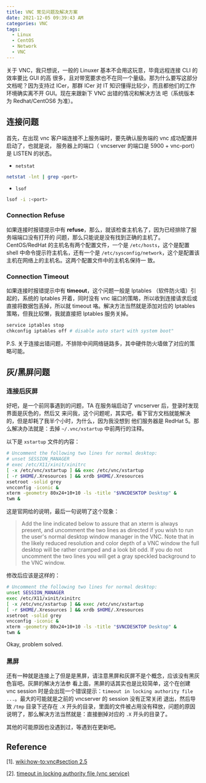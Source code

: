 ```yaml
---
title: VNC 常见问题及解决方案
date: 2021-12-05 09:39:43 AM
categories: VNC
tags:
  - Linux
  - CentOS
  - Network
  - VNC
---
```


关于 VNC，我只想说，一般的 Linuxer 基本不会用这玩意，毕竟远程连接 CLI 的效率要比 GUI 的高
很多，且对带宽要求也不在同一个量级。那为什么要写这部分文档呢？因为支持过 ICer，那群 ICer 对
IT 知识懂得比较少，而且都他们的工作环境确实离不开 GUI。现在来跟新下 VNC 出错的情况和解决方法
吧（系统版本为 Redhat/CentOS6 为准）。

## 连接问题

首先，在出现 vnc 客户端连接不上服务端时，要先确认服务端的 vnc 成功配置并启动了，也就是说，
服务器上的端口（ vncserver 的端口是 5900 + vnc-port）是 LISTEN 的状态。

* `netstat`

```bash
netstat -lnt | grep <port>
```

* `lsof`

```bash
lsof -i :<port>
```

### Connection Refuse

如果连接时报错提示中有 **refuse**，那么，就该检查主机名了，因为已经排除了服务端端口没有打开的
问题，那么只能说是没有找到正确的主机了。CentOS/RedHat 的主机名有两个配置文件，一个是
`/etc/hosts`，这个是配置 shell 中命令提示符主机名，还有一个是
`/etc/sysconfig/network`，这个是配置该主机在网络上的主机名。这两个配置文件中的主机名保持一
致。

### Connection Timeout

如果连接时报错提示中有 **timeout**，这个问题一般是 Iptables （软件防火墙）引起的，系统的
Iptables 开着，同时没有 vnc 端口的策略，所以收到连接请求后或直接将数据包丢掉，所以就
timeout 咯。解决方法当然就是添加对应的 Iptables 策略，但我比较懒，我就直接把 Iptables
服务关掉。

```bash
service iptables stop
chkconfig iptables off # disable auto start with system boot"
```

P.S. 关于连接出错问题，不排除中间网络链路多，其中硬件防火墙做了对应的策略可能。

## 灰/黑屏问题

### 连接后灰屏

好吧，是一个前同事遇到的问题，TA 在服务端启动了 vncserver 后，登录时发现界面是灰色的，然后又
来问我，这个问题呢，其实吧，看下官方文档就能解决的，但是却耗了我半个小时，为什么，因为我没想到
他们服务器是 RedHat 5。那么解决办法就是：去掉 `~/.vnc/xstartup`  中前两行的注释。

以下是 `xstartup` 文件的内容：

```bash
# Uncomment the following two lines for normal desktop:
# unset SESSION_MANAGER
# exec /etc/X11/xinit/xinitrc
[ -x /etc/vnc/xstartup ] && exec /etc/vnc/xstartup
[ -r $HOME/.Xresources ] && xrdb $HOME/.Xresources
xsetroot -solid grey
vncconfig -iconic &
xterm -geometry 80x24+10+10 -ls -title "$VNCDESKTOP Desktop" &
twm &
```

这是官网给的说明，最后一句说明了这个现象：

> Add the line indicated below to assure that an xterm is always present, and
> uncomment the two lines as directed if you wish to run the user's normal
> desktop window manager in the VNC. Note that in the likely reduced resolution
> and color depth of a VNC window the full desktop will be rather cramped and a
> look bit odd. If you do not uncomment the two lines you will get a gray
> speckled background to the VNC window.

修改后应该是这样的：

```bash
# Uncomment the following two lines for normal desktop:
unset SESSION_MANAGER
exec /etc/X11/xinit/xinitrc
[ -x /etc/vnc/xstartup ] && exec /etc/vnc/xstartup
[ -r $HOME/.Xresources ] && xrdb $HOME/.Xresources
xsetroot -solid grey
vncconfig -iconic &
xterm -geometry 80x24+10+10 -ls -title "$VNCDESKTOP Desktop" &
twm &
```

Okay, problem solved.

### 黑屏

还有一种就是连接上了但是是黑屏，请注意黑屏和灰屏不是个概念，应该没有黑灰色盲吧。灰屏的解决方法参
看上面，黑屏的话其实也是比较简单，这个在创建 vnc session 时是会出现一个错误提示：`timeout
in locking authority file ...`。最大的可能就是之前的 vncserver 的 session 没有正常关闭
退出，然后导致 `/tmp` 目录下还存在 `.X` 开头的目录，里面的文件被占用没有释放，问题的原因
说明了，那么解决方法当然就是：直接删掉对应的 `.X` 开头的目录了。

其他的可能原因也没遇到过，等遇到在更新吧。

## Reference

[1]. [wiki:how-to:vnc#section 2.5](https://wiki.centos.org/HowTos/VNC-Server#Create_xstartup_scripts_.28_You_may_omit_this_step_for_CentOS_6_.29)

[2]. [timeout in locking authority file (vnc service)](https://unix.stackexchange.com/questions/285352/timeout-in-locking-authority-file-vnc-service)
